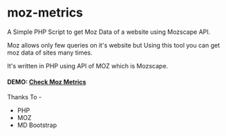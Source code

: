 # moz-metrics

A Simple PHP Script to get Moz Data of a website using Mozscape API.

Moz allows only few queries on it's website but Using this tool you can get moz data of sites many times.

It's written in PHP using API of MOZ which is Mozscape.

#### DEMO: [Check Moz Metrics](https://goo.gl/6hLQDn)

Thanks To - 
* PHP
* MOZ
* MD Bootstrap

